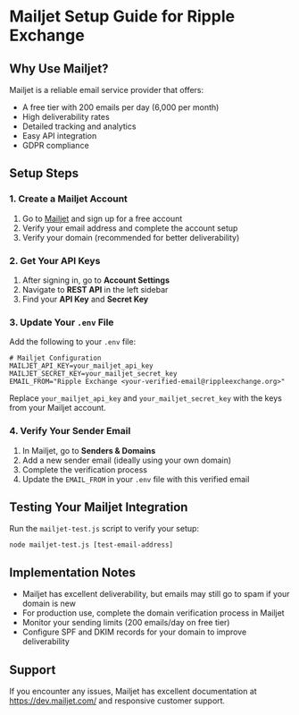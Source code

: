 # Mailjet Setup Guide for Ripple Exchange

## Why Use Mailjet?
Mailjet is a reliable email service provider that offers:
- A free tier with 200 emails per day (6,000 per month)
- High deliverability rates
- Detailed tracking and analytics
- Easy API integration
- GDPR compliance

## Setup Steps

### 1. Create a Mailjet Account
1. Go to [Mailjet](https://www.mailjet.com/) and sign up for a free account
2. Verify your email address and complete the account setup
3. Verify your domain (recommended for better deliverability)

### 2. Get Your API Keys
1. After signing in, go to **Account Settings**
2. Navigate to **REST API** in the left sidebar
3. Find your **API Key** and **Secret Key**

### 3. Update Your `.env` File
Add the following to your `.env` file:

```
# Mailjet Configuration
MAILJET_API_KEY=your_mailjet_api_key
MAILJET_SECRET_KEY=your_mailjet_secret_key
EMAIL_FROM="Ripple Exchange <your-verified-email@rippleexchange.org>"
```

Replace `your_mailjet_api_key` and `your_mailjet_secret_key` with the keys from your Mailjet account.

### 4. Verify Your Sender Email
1. In Mailjet, go to **Senders & Domains**
2. Add a new sender email (ideally using your own domain)
3. Complete the verification process
4. Update the `EMAIL_FROM` in your `.env` file with this verified email

## Testing Your Mailjet Integration

Run the `mailjet-test.js` script to verify your setup:

```
node mailjet-test.js [test-email-address]
```

## Implementation Notes

- Mailjet has excellent deliverability, but emails may still go to spam if your domain is new
- For production use, complete the domain verification process in Mailjet
- Monitor your sending limits (200 emails/day on free tier)
- Configure SPF and DKIM records for your domain to improve deliverability

## Support
If you encounter any issues, Mailjet has excellent documentation at https://dev.mailjet.com/ and responsive customer support. 
